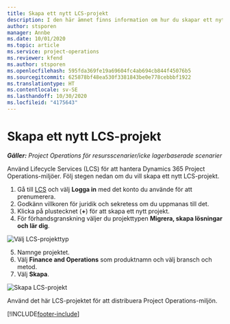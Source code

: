 ```yaml
---
title: Skapa ett nytt LCS-projekt
description: I den här ämnet finns information om hur du skapar ett nytt projekt i LCS för Project Operations-miljön.
author: stsporen
manager: Annbe
ms.date: 10/01/2020
ms.topic: article
ms.service: project-operations
ms.reviewer: kfend
ms.author: stsporen
ms.openlocfilehash: 595fda369fe19a69604fc4ab694cb844f45076b5
ms.sourcegitcommit: 625878bf48ea530f3381843be0e778cebbbf1922
ms.translationtype: HT
ms.contentlocale: sv-SE
ms.lasthandoff: 10/30/2020
ms.locfileid: "4175643"
---
```

# <a name="start-a-new-lcs-project"></a>Skapa ett nytt LCS-projekt

_**Gäller:** Project Operations för resursscenarier/icke lagerbaserade scenarier_

Använd Lifecycle Services (LCS) för att hantera Dynamics 365 Project Operations-miljöer. Följ stegen nedan om du vill skapa ett nytt LCS-projekt.

1. Gå till [LCS](https://lcs.dynamics.com/Logon/Index) och välj **Logga in** med det konto du använde för att prenumerera.
2. Godkänn villkoren för juridik och sekretess om du uppmanas till det.
3. Klicka på plustecknet (**+**) för att skapa ett nytt projekt.
4. För förhandsgranskning väljer du projekttypen **Migrera, skapa lösningar och lär dig**.

  ![Välj LCS-projekttyp](./media/create-lcs-1.png)

5. Namnge projektet. 
6. Välj **Finance and Operations** som produktnamn och välj bransch och metod. 
7. Välj **Skapa**.

![Skapa LCS-projekt](./media/create-lcs-2.png)

Använd det här LCS-projektet för att distribuera Project Operations-miljön.



[!INCLUDE[footer-include](../includes/footer-banner.md)]